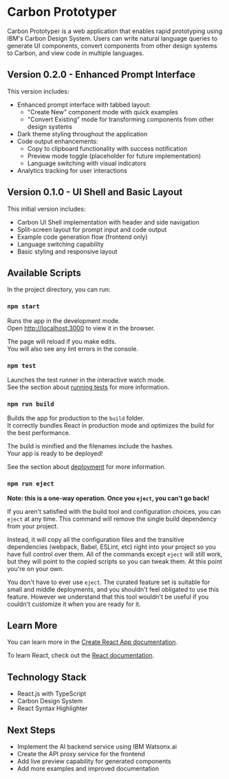 # Carbon Prototyper

Carbon Prototyper is a web application that enables rapid prototyping using IBM's Carbon Design System. Users can write natural language queries to generate UI components, convert components from other design systems to Carbon, and view code in multiple languages.

## Version 0.2.0 - Enhanced Prompt Interface

This version includes:

- Enhanced prompt interface with tabbed layout:
  - "Create New" component mode with quick examples
  - "Convert Existing" mode for transforming components from other design systems
- Dark theme styling throughout the application
- Code output enhancements:
  - Copy to clipboard functionality with success notification
  - Preview mode toggle (placeholder for future implementation)
  - Language switching with visual indicators
- Analytics tracking for user interactions

## Version 0.1.0 - UI Shell and Basic Layout

This initial version includes:

- Carbon UI Shell implementation with header and side navigation
- Split-screen layout for prompt input and code output
- Example code generation flow (frontend only)
- Language switching capability
- Basic styling and responsive layout

## Available Scripts

In the project directory, you can run:

### `npm start`

Runs the app in the development mode.\
Open [http://localhost:3000](http://localhost:3000) to view it in the browser.

The page will reload if you make edits.\
You will also see any lint errors in the console.

### `npm test`

Launches the test runner in the interactive watch mode.\
See the section about [running tests](https://facebook.github.io/create-react-app/docs/running-tests) for more information.

### `npm run build`

Builds the app for production to the `build` folder.\
It correctly bundles React in production mode and optimizes the build for the best performance.

The build is minified and the filenames include the hashes.\
Your app is ready to be deployed!

See the section about [deployment](https://facebook.github.io/create-react-app/docs/deployment) for more information.

### `npm run eject`

**Note: this is a one-way operation. Once you `eject`, you can't go back!**

If you aren't satisfied with the build tool and configuration choices, you can `eject` at any time. This command will remove the single build dependency from your project.

Instead, it will copy all the configuration files and the transitive dependencies (webpack, Babel, ESLint, etc) right into your project so you have full control over them. All of the commands except `eject` will still work, but they will point to the copied scripts so you can tweak them. At this point you're on your own.

You don't have to ever use `eject`. The curated feature set is suitable for small and middle deployments, and you shouldn't feel obligated to use this feature. However we understand that this tool wouldn't be useful if you couldn't customize it when you are ready for it.

## Learn More

You can learn more in the [Create React App documentation](https://facebook.github.io/create-react-app/docs/getting-started).

To learn React, check out the [React documentation](https://reactjs.org/).

## Technology Stack

- React.js with TypeScript
- Carbon Design System
- React Syntax Highlighter

## Next Steps

- Implement the AI backend service using IBM Watsonx.ai
- Create the API proxy service for the frontend
- Add live preview capability for generated components
- Add more examples and improved documentation
